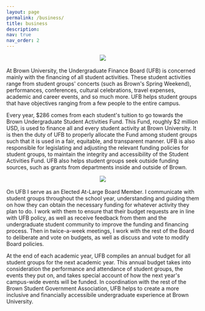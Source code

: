 ```yaml
---
layout: page
permalink: /business/
title: business
description:
nav: true
nav_order: 2
---
```

<center><img src="https://johanndizon.github.io/assets/img/ufboard.jpg"></center>
</br>
At Brown University, the Undergraduate Finance Board (UFB) is concerned mainly with the financing of all student activities. These student activities range from student groups' concerts (such as Brown's Spring Weekend), performances, conferences, cultural celebrations, travel expenses, academic and career events, and so much more. UFB helps student groups that have objectives ranging from a few people to the entire campus.

Every year, $286 comes from each student's tuition to go towards the Brown Undergraduate Student Activities Fund. This Fund, roughly $2 million USD, is used to finance all and every student activity at Brown University. It is then the duty of UFB to properly allocate the Fund among student groups such that it is used in a fair, equitable, and transparent manner. UFB is also responsible for legislating and adjusting the relevant funding policies for student groups, to maintain the integrity and accessibility of the Student Activities Fund. UFB also helps student groups seek outside funding sources, such as grants from departments inside and outside of Brown.
</br>
<center><img src="https://johanndizon.github.io/assets/img/ufblogo.png"></center>
</br>
On UFB I serve as an Elected At-Large Board Member. I communicate with student groups throughout the school year, understanding and guiding them on how they can obtain the necessary funding for whatever activity they plan to do. I work with them to ensure that their budget requests are in line with UFB policy, as well as receive feedback from them and the undergraduate student community to improve the funding and financing process. Then in twice-a-week meetings, I work with the rest of the Board to deliberate and vote on budgets, as well as discuss and vote to modify Board policies.

At the end of each academic year, UFB compiles an annual budget for all student groups for the next academic year. This annual budget takes into consideration the performance and attendance of student groups, the events they put on, and takes special account of how the next year's campus-wide events will be funded. In coordination with the rest of the Brown Student Government Association, UFB helps to create a more inclusive and financially accessibile undergraduate experience at Brown University.
